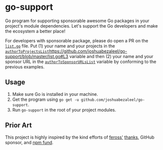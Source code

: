 # go-support
Go program for supporting sponsorable awesome Go packages in your project's module dependencies.
Let's support the Go developers and make the ecosystem a better place!

For developers with sponsorable package, please do open a PR on the [`list.go`](https://github.com/joshuabezaleel/go-support/blob/master/list.go) file. 
Put (1) your name and your projects in the [`authorToProjectsList`]()https://github.com/joshuabezaleel/go-support/blob/master/list.go#L3 variable and then (2) your name and your sponsor URL in the [`authorToSponsorURLsList`](https://github.com/joshuabezaleel/go-support/blob/master/list.go#L25) variable by conforming to the previous examples.

## Usage
1. Make sure Go is installed in your machine.
2. Get the program using `go get -u github.com/joshuabezaleel/go-support`.
3. Run `go-support` in the root of your project modules.

## Prior Art
This project is highly inspired by the kind efforts of [feross'](https://github.com/feross) [thanks](https://github.com/feross/thanks), GitHub sponsor, and [npm fund](https://github.com/npm/cli/pull/273).